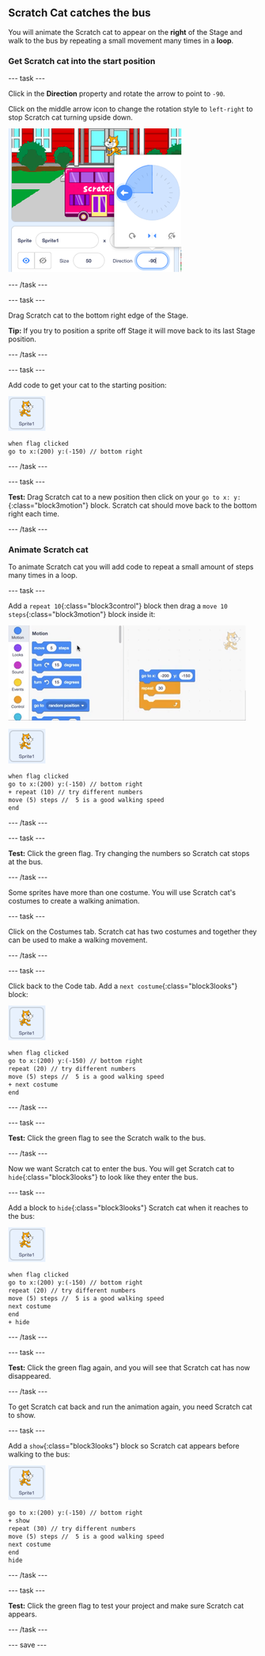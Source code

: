 
## Scratch Cat catches the bus

You will animate the Scratch cat to appear on the **right** of the Stage and walk to the bus by repeating a small movement many times in a **loop**. 


### Get Scratch cat into the start position

--- task ---

Click in the **Direction** property and rotate the arrow to point to `-90`. 

Click on the middle arrow icon to change the rotation style to `left-right` to stop Scratch cat turning upside down.

![sprite pane showing direction -90 with left-right rotation style selected](images/sprite-pane-direction.png)

--- /task ---


--- task ---

Drag Scratch cat to the bottom right edge of the Stage.

**Tip:** If you try to position a sprite off Stage it will move back to its last Stage position. 

--- /task ---

--- task ---

Add code to get your cat to the starting position:

![Scratch cat sprite](images/scratch-cat-sprite.png)

```blocks3
when flag clicked
go to x:(200) y:(-150) // bottom right
```

--- /task ---

--- task ---

**Test:** Drag Scratch cat to a new position then click on your `go to x: y:`{:class="block3motion"} block. Scratch cat should move back to the bottom right each time.

--- /task ---

### Animate Scratch cat

To animate Scratch cat you will add code to repeat a small amount of steps many times in a loop. 

--- task ---

Add a `repeat 10`{:class="block3control"} block then drag a `move 10 steps`{:class="block3motion"} block inside it: 

![Animated gif inserting a block into a loop](images/block-into-loop.gif)

![Scratch cat sprite](images/scratch-cat-sprite.png)

```blocks3
when flag clicked
go to x:(200) y:(-150) // bottom right
+ repeat (10) // try different numbers
move (5) steps //  5 is a good walking speed
end
```

--- /task ---

--- task ---

**Test:** Click the green flag. Try changing the numbers so Scratch cat stops at the bus.

--- /task ---

Some sprites have more than one costume. You will use Scratch cat's costumes to create a walking animation.   

--- task ---

Click on the Costumes tab. Scratch cat has two costumes and together they can be used to make a walking movement. 

--- /task ---

--- task ---

Click back to the Code tab. Add a `next costume`{:class="block3looks"} block:

![Scratch cat sprite](images/scratch-cat-sprite.png)

```blocks3
when flag clicked
go to x:(200) y:(-150) // bottom right
repeat (20) // try different numbers
move (5) steps //  5 is a good walking speed
+ next costume 
end
```
--- /task ---

--- task ---

**Test:** Click the green flag to see the Scratch walk to the bus. 

--- /task ---

Now we want Scratch cat to enter the bus. You will get Scratch cat to `hide`{:class="block3looks"} to look like they enter the bus.

--- task ---

Add a block to `hide`{:class="block3looks"} Scratch cat when it reaches to the bus:

![Scratch cat sprite](images/scratch-cat-sprite.png)

```blocks3
when flag clicked
go to x:(200) y:(-150) // bottom right
repeat (20) // try different numbers
move (5) steps //  5 is a good walking speed
next costume 
end
+ hide
```

--- /task ---

--- task ---

**Test:** Click the green flag again, and you will see that Scratch cat has now disappeared.

--- /task ---

To get Scratch cat back and run the animation again, you need Scratch cat to show.

--- task ---

Add a `show`{:class="block3looks"} block so Scratch cat appears before walking to the bus:

![Scratch cat sprite](images/scratch-cat-sprite.png)

```blocks3
go to x:(200) y:(-150) // bottom right
+ show
repeat (30) // try different numbers
move (5) steps //  5 is a good walking speed
next costume 
end
hide
```

--- /task ---

--- task ---

**Test:** Click the green flag to test your project and make sure Scratch cat appears. 

--- /task ---

--- save ---